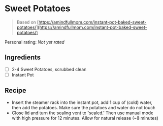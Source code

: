 <!-- Needs Manual Review -->

<!-- Do not modify sections with "AUTO-*". They are updated by make.py -->

# Sweet Potatoes

> Based on [https://amindfullmom.com/instant-pot-baked-sweet-potatoes/](https://amindfullmom.com/instant-pot-baked-sweet-potatoes/)

<!-- rating=0; (User can specify rating on scale of 1-5) -->
<!-- AUTO-UserRating -->
Personal rating: *Not yet rated*
<!-- /AUTO-UserRating -->

<!-- name_image=None; (User can specify image name) -->
<!-- AUTO-Image -->
<!-- TODO: Capture image -->
<!-- /AUTO-Image -->

## Ingredients

* [ ] 2-4 Sweet Potatoes, scrubbed clean
* [ ] Instant Pot

## Recipe

* Insert the steamer rack into the instant pot, add 1 cup of (cold) water, then add the potatoes. Make sure the potatoes and water do not touch
* Close lid and turn the sealing vent to 'sealed.' Then use manual mode with high pressure for 12 minutes. Allow for natural release (~8 minutes)
